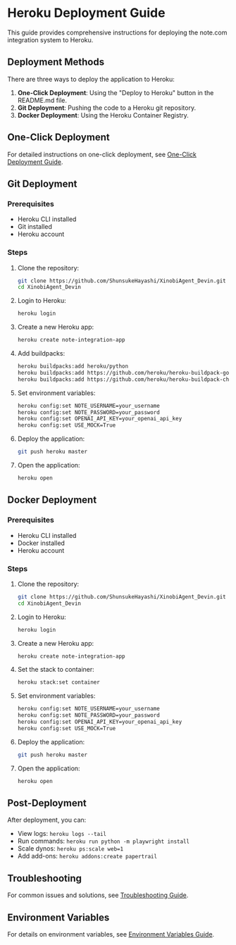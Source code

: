 # Heroku Deployment Guide

This guide provides comprehensive instructions for deploying the note.com integration system to Heroku.

## Deployment Methods

There are three ways to deploy the application to Heroku:

1. **One-Click Deployment**: Using the "Deploy to Heroku" button in the README.md file.
2. **Git Deployment**: Pushing the code to a Heroku git repository.
3. **Docker Deployment**: Using the Heroku Container Registry.

## One-Click Deployment

For detailed instructions on one-click deployment, see [One-Click Deployment Guide](./one_click_deploy.md).

## Git Deployment

### Prerequisites

- Heroku CLI installed
- Git installed
- Heroku account

### Steps

1. Clone the repository:
   ```bash
   git clone https://github.com/ShunsukeHayashi/XinobiAgent_Devin.git
   cd XinobiAgent_Devin
   ```

2. Login to Heroku:
   ```bash
   heroku login
   ```

3. Create a new Heroku app:
   ```bash
   heroku create note-integration-app
   ```

4. Add buildpacks:
   ```bash
   heroku buildpacks:add heroku/python
   heroku buildpacks:add https://github.com/heroku/heroku-buildpack-google-chrome
   heroku buildpacks:add https://github.com/heroku/heroku-buildpack-chromedriver
   ```

5. Set environment variables:
   ```bash
   heroku config:set NOTE_USERNAME=your_username
   heroku config:set NOTE_PASSWORD=your_password
   heroku config:set OPENAI_API_KEY=your_openai_api_key
   heroku config:set USE_MOCK=True
   ```

6. Deploy the application:
   ```bash
   git push heroku master
   ```

7. Open the application:
   ```bash
   heroku open
   ```

## Docker Deployment

### Prerequisites

- Heroku CLI installed
- Docker installed
- Heroku account

### Steps

1. Clone the repository:
   ```bash
   git clone https://github.com/ShunsukeHayashi/XinobiAgent_Devin.git
   cd XinobiAgent_Devin
   ```

2. Login to Heroku:
   ```bash
   heroku login
   ```

3. Create a new Heroku app:
   ```bash
   heroku create note-integration-app
   ```

4. Set the stack to container:
   ```bash
   heroku stack:set container
   ```

5. Set environment variables:
   ```bash
   heroku config:set NOTE_USERNAME=your_username
   heroku config:set NOTE_PASSWORD=your_password
   heroku config:set OPENAI_API_KEY=your_openai_api_key
   heroku config:set USE_MOCK=True
   ```

6. Deploy the application:
   ```bash
   git push heroku master
   ```

7. Open the application:
   ```bash
   heroku open
   ```

## Post-Deployment

After deployment, you can:

- View logs: `heroku logs --tail`
- Run commands: `heroku run python -m playwright install`
- Scale dynos: `heroku ps:scale web=1`
- Add add-ons: `heroku addons:create papertrail`

## Troubleshooting

For common issues and solutions, see [Troubleshooting Guide](./troubleshooting.md).

## Environment Variables

For details on environment variables, see [Environment Variables Guide](./environment_variables.md).
